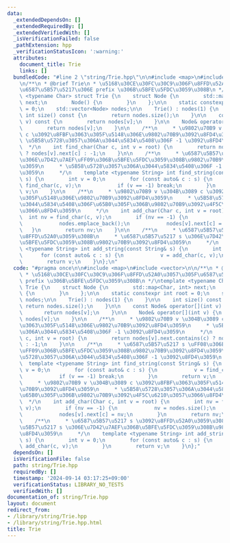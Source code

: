 ```yaml
---
data:
  _extendedDependsOn: []
  _extendedRequiredBy: []
  _extendedVerifiedWith: []
  _isVerificationFailed: false
  _pathExtension: hpp
  _verificationStatusIcon: ':warning:'
  attributes:
    document_title: Trie
    links: []
  bundledCode: "#line 2 \"string/Trie.hpp\"\n\n#include <map>\n#include <vector>\n\
    \n/**\n * @brief Trie\n * \u5168\u30CE\u30FC\u30C9\u306F\u8FFD\u52A0\u3057\u305F\
    \u6587\u5B57\u5217\u306E prefix \u306B\u5BFE\u5FDC\u3059\u308B\n */\ntemplate\
    \ <typename Char> struct Trie {\n    struct Node {\n        std::map<Char, int>\
    \ next;\n        Node() {\n        }\n    };\n\n    static constexpr int root\
    \ = 0;\n    std::vector<Node> nodes;\n\n    Trie() : nodes(1) {\n    }\n\n   \
    \ int size() const {\n        return nodes.size();\n    }\n\n    const Node& operator[](int\
    \ v) const {\n        return nodes[v];\n    }\n\n    Node& operator[](int v) {\n\
    \        return nodes[v];\n    }\n\n    /**\n     * \u9802\u70B9 v \u304B\u3089\
    \ c \u3092\u8FBF\u3063\u305F\u5148\u306E\u9802\u70B9\u3092\u8FD4\u3059\n     *\
    \ \u5B58\u5728\u3057\u306A\u3044\u5834\u5408\u306F -1 \u3092\u8FD4\u3059\n   \
    \  */\n    int find_char(Char c, int v = root) {\n        return nodes[v].next.contains(c)\
    \ ? nodes[v].next[c] : -1;\n    }\n\n    /**\n     * \u6587\u5B57\u5217 s \uFF08\
    \u306E\u7D42\u7AEF\uFF09\u306B\u5BFE\u5FDC\u3059\u308B\u9802\u70B9\u3092\u8FD4\
    \u3059\n     * \u5B58\u5728\u3057\u306A\u3044\u5834\u5408\u306F -1 \u3092\u8FD4\
    \u3059\n     */\n    template <typename String> int find_string(const String&\
    \ s) {\n        int v = 0;\n        for (const auto& c : s) {\n            v =\
    \ find_char(c, v);\n            if (v == -1) break;\n        }\n        return\
    \ v;\n    }\n\n    /**\n     * \u9802\u70B9 v \u304B\u3089 c \u3092\u8FBF\u3063\
    \u305F\u5148\u306E\u9802\u70B9\u3092\u8FD4\u3059\n     * \u5B58\u5728\u3057\u306A\
    \u3044\u5834\u5408\u306F\u65B0\u305F\u306B\u9802\u70B9\u3092\u4F5C\u6210\u3057\
    \u3066\u8FD4\u3059\n     */\n    int add_char(Char c, int v = root) {\n      \
    \  int nv = find_char(c, v);\n        if (nv == -1) {\n            nv = nodes.size();\n\
    \            nodes.emplace_back();\n            nodes[v].next[c] = nv;\n     \
    \   }\n        return nv;\n    }\n\n    /**\n     * \u6587\u5B57\u5217 s \u3092\
    \u8FFD\u52A0\u3059\u308B\n     * \u6587\u5B57\u5217 s \u306E\u7D42\u7AEF\u306B\
    \u5BFE\u5FDC\u3059\u308B\u9802\u70B9\u3092\u8FD4\u3059\n     */\n    template\
    \ <typename String> int add_string(const String& s) {\n        int v = 0;\n  \
    \      for (const auto& c : s) {\n            v = add_char(c, v);\n        }\n\
    \        return v;\n    }\n};\n"
  code: "#pragma once\n\n#include <map>\n#include <vector>\n\n/**\n * @brief Trie\n\
    \ * \u5168\u30CE\u30FC\u30C9\u306F\u8FFD\u52A0\u3057\u305F\u6587\u5B57\u5217\u306E\
    \ prefix \u306B\u5BFE\u5FDC\u3059\u308B\n */\ntemplate <typename Char> struct\
    \ Trie {\n    struct Node {\n        std::map<Char, int> next;\n        Node()\
    \ {\n        }\n    };\n\n    static constexpr int root = 0;\n    std::vector<Node>\
    \ nodes;\n\n    Trie() : nodes(1) {\n    }\n\n    int size() const {\n       \
    \ return nodes.size();\n    }\n\n    const Node& operator[](int v) const {\n \
    \       return nodes[v];\n    }\n\n    Node& operator[](int v) {\n        return\
    \ nodes[v];\n    }\n\n    /**\n     * \u9802\u70B9 v \u304B\u3089 c \u3092\u8FBF\
    \u3063\u305F\u5148\u306E\u9802\u70B9\u3092\u8FD4\u3059\n     * \u5B58\u5728\u3057\
    \u306A\u3044\u5834\u5408\u306F -1 \u3092\u8FD4\u3059\n     */\n    int find_char(Char\
    \ c, int v = root) {\n        return nodes[v].next.contains(c) ? nodes[v].next[c]\
    \ : -1;\n    }\n\n    /**\n     * \u6587\u5B57\u5217 s \uFF08\u306E\u7D42\u7AEF\
    \uFF09\u306B\u5BFE\u5FDC\u3059\u308B\u9802\u70B9\u3092\u8FD4\u3059\n     * \u5B58\
    \u5728\u3057\u306A\u3044\u5834\u5408\u306F -1 \u3092\u8FD4\u3059\n     */\n  \
    \  template <typename String> int find_string(const String& s) {\n        int\
    \ v = 0;\n        for (const auto& c : s) {\n            v = find_char(c, v);\n\
    \            if (v == -1) break;\n        }\n        return v;\n    }\n\n    /**\n\
    \     * \u9802\u70B9 v \u304B\u3089 c \u3092\u8FBF\u3063\u305F\u5148\u306E\u9802\
    \u70B9\u3092\u8FD4\u3059\n     * \u5B58\u5728\u3057\u306A\u3044\u5834\u5408\u306F\
    \u65B0\u305F\u306B\u9802\u70B9\u3092\u4F5C\u6210\u3057\u3066\u8FD4\u3059\n   \
    \  */\n    int add_char(Char c, int v = root) {\n        int nv = find_char(c,\
    \ v);\n        if (nv == -1) {\n            nv = nodes.size();\n            nodes.emplace_back();\n\
    \            nodes[v].next[c] = nv;\n        }\n        return nv;\n    }\n\n\
    \    /**\n     * \u6587\u5B57\u5217 s \u3092\u8FFD\u52A0\u3059\u308B\n     * \u6587\
    \u5B57\u5217 s \u306E\u7D42\u7AEF\u306B\u5BFE\u5FDC\u3059\u308B\u9802\u70B9\u3092\
    \u8FD4\u3059\n     */\n    template <typename String> int add_string(const String&\
    \ s) {\n        int v = 0;\n        for (const auto& c : s) {\n            v =\
    \ add_char(c, v);\n        }\n        return v;\n    }\n};"
  dependsOn: []
  isVerificationFile: false
  path: string/Trie.hpp
  requiredBy: []
  timestamp: '2024-09-14 03:17:25+09:00'
  verificationStatus: LIBRARY_NO_TESTS
  verifiedWith: []
documentation_of: string/Trie.hpp
layout: document
redirect_from:
- /library/string/Trie.hpp
- /library/string/Trie.hpp.html
title: Trie
---
```

